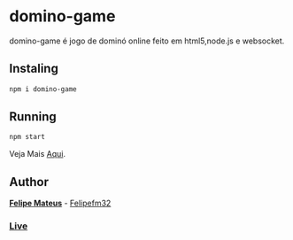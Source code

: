 # domino-game

domino-game  é jogo de dominó online feito em html5,node.js e websocket.


## Instaling


```bash
npm i domino-game
```

## Running

```bash
npm start 
```



Veja Mais [Aqui](http://blog.felipefm32.com/2017/06/domino.html).

## Author

**[Felipe Mateus](https://felipefm32.com)** - [Felipefm32](https://github.com/felipefm32)


### [Live](http://domino-felipefm32.herokuapp.com)